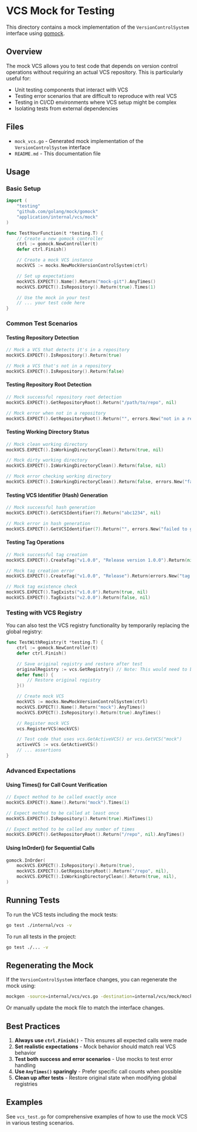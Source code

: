 # VCS Mock for Testing

This directory contains a mock implementation of the `VersionControlSystem` interface using [gomock](https://github.com/golang/mock/gomock).

## Overview

The mock VCS allows you to test code that depends on version control operations without requiring an actual VCS repository. This is particularly useful for:

- Unit testing components that interact with VCS
- Testing error scenarios that are difficult to reproduce with real VCS
- Testing in CI/CD environments where VCS setup might be complex
- Isolating tests from external dependencies

## Files

- `mock_vcs.go` - Generated mock implementation of the `VersionControlSystem` interface
- `README.md` - This documentation file

## Usage

### Basic Setup

```go
import (
    "testing"
    "github.com/golang/mock/gomock"
    "application/internal/vcs/mock"
)

func TestYourFunction(t *testing.T) {
    // Create a new gomock controller
    ctrl := gomock.NewController(t)
    defer ctrl.Finish()

    // Create a mock VCS instance
    mockVCS := mocks.NewMockVersionControlSystem(ctrl)

    // Set up expectations
    mockVCS.EXPECT().Name().Return("mock-git").AnyTimes()
    mockVCS.EXPECT().IsRepository().Return(true).Times(1)

    // Use the mock in your test
    // ... your test code here
}
```

### Common Test Scenarios

#### Testing Repository Detection

```go
// Mock a VCS that detects it's in a repository
mockVCS.EXPECT().IsRepository().Return(true)

// Mock a VCS that's not in a repository
mockVCS.EXPECT().IsRepository().Return(false)
```

#### Testing Repository Root Detection

```go
// Mock successful repository root detection
mockVCS.EXPECT().GetRepositoryRoot().Return("/path/to/repo", nil)

// Mock error when not in a repository
mockVCS.EXPECT().GetRepositoryRoot().Return("", errors.New("not in a repository"))
```

#### Testing Working Directory Status

```go
// Mock clean working directory
mockVCS.EXPECT().IsWorkingDirectoryClean().Return(true, nil)

// Mock dirty working directory
mockVCS.EXPECT().IsWorkingDirectoryClean().Return(false, nil)

// Mock error checking working directory
mockVCS.EXPECT().IsWorkingDirectoryClean().Return(false, errors.New("failed to check status"))
```

#### Testing VCS Identifier (Hash) Generation

```go
// Mock successful hash generation
mockVCS.EXPECT().GetVCSIdentifier(7).Return("abc1234", nil)

// Mock error in hash generation
mockVCS.EXPECT().GetVCSIdentifier(7).Return("", errors.New("failed to get hash"))
```

#### Testing Tag Operations

```go
// Mock successful tag creation
mockVCS.EXPECT().CreateTag("v1.0.0", "Release version 1.0.0").Return(nil)

// Mock tag creation error
mockVCS.EXPECT().CreateTag("v1.0.0", "Release").Return(errors.New("tag already exists"))

// Mock tag existence check
mockVCS.EXPECT().TagExists("v1.0.0").Return(true, nil)
mockVCS.EXPECT().TagExists("v2.0.0").Return(false, nil)
```

### Testing with VCS Registry

You can also test the VCS registry functionality by temporarily replacing the global registry:

```go
func TestWithRegistry(t *testing.T) {
    ctrl := gomock.NewController(t)
    defer ctrl.Finish()

    // Save original registry and restore after test
    originalRegistry := vcs.GetRegistry() // Note: This would need to be exposed
    defer func() {
        // Restore original registry
    }()

    // Create mock VCS
    mockVCS := mocks.NewMockVersionControlSystem(ctrl)
    mockVCS.EXPECT().Name().Return("mock").AnyTimes()
    mockVCS.EXPECT().IsRepository().Return(true).AnyTimes()

    // Register mock VCS
    vcs.RegisterVCS(mockVCS)

    // Test code that uses vcs.GetActiveVCS() or vcs.GetVCS("mock")
    activeVCS := vcs.GetActiveVCS()
    // ... assertions
}
```

### Advanced Expectations

#### Using Times() for Call Count Verification

```go
// Expect method to be called exactly once
mockVCS.EXPECT().Name().Return("mock").Times(1)

// Expect method to be called at least once
mockVCS.EXPECT().IsRepository().Return(true).MinTimes(1)

// Expect method to be called any number of times
mockVCS.EXPECT().GetRepositoryRoot().Return("/repo", nil).AnyTimes()
```

#### Using InOrder() for Sequential Calls

```go
gomock.InOrder(
    mockVCS.EXPECT().IsRepository().Return(true),
    mockVCS.EXPECT().GetRepositoryRoot().Return("/repo", nil),
    mockVCS.EXPECT().IsWorkingDirectoryClean().Return(true, nil),
)
```

## Running Tests

To run the VCS tests including the mock tests:

```bash
go test ./internal/vcs -v
```

To run all tests in the project:

```bash
go test ./... -v
```

## Regenerating the Mock

If the `VersionControlSystem` interface changes, you can regenerate the mock using:

```bash
mockgen -source=internal/vcs/vcs.go -destination=internal/vcs/mock/mock_vcs.go -package=mock
```

Or manually update the mock file to match the interface changes.

## Best Practices

1. **Always use `ctrl.Finish()`** - This ensures all expected calls were made
2. **Set realistic expectations** - Mock behavior should match real VCS behavior
3. **Test both success and error scenarios** - Use mocks to test error handling
4. **Use `AnyTimes()` sparingly** - Prefer specific call counts when possible
5. **Clean up after tests** - Restore original state when modifying global registries

## Examples

See `vcs_test.go` for comprehensive examples of how to use the mock VCS in various testing scenarios.